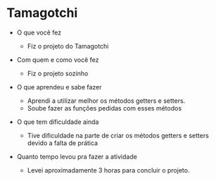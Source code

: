 # Tamagotchi

- O que você fez
    - Fiz o projeto do Tamagotchi 
- Com quem e como você fez
    - Fiz o projeto sozinho
	  
- O que aprendeu e sabe fazer
	- Aprendi a utilizar melhor os métodos getters e setters.
	- Soube fazer as funções pedidas com esses métodos
	
- O que tem dificuldade ainda
	- Tive dificuldade na parte de criar os métodos getters e setters devido a falta de prática

- Quanto tempo levou pra fazer a atividade
	- Levei aproximadamente 3 horas para concluir o projeto.